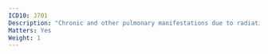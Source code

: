```yaml
---
ICD10: J701
Description: "Chronic and other pulmonary manifestations due to radiation"
Matters: Yes
Weight: 1
---
```


